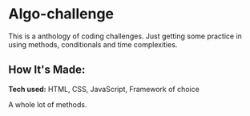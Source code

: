 # Algo-challenge

This is a anthology of coding challenges. Just getting some practice in using methods, conditionals and time complexities.

## How It's Made:

**Tech used:** HTML, CSS, JavaScript, Framework of choice

A whole lot of methods.


